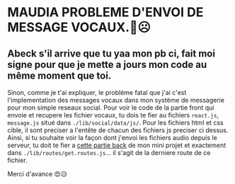 # MAUDIA PROBLEME D'ENVOI DE MESSAGE VOCAUX.🤔☹️

## Abeck s'il arrive que tu yaa mon pb ci, fait moi signe pour que je mette a jours mon code au même moment que toi.

Sinon, comme je t'ai expliquer, le problème fatal que j'ai c'est l'implementation des messages vocaux dans mon système de messagerie pour mon simple reseaux social. Pour voir le code de la partie front qui envoie et recupere les fichier vocaux, tu dois te fier au fichiers `react.js`, `message.js` situé dans `./lib/social/data/js/`. Pour les fichiers html et css cible, il sont preciser a l'entête de chacun des fichiers js preciser ci dessus. 
Ainsi, si tu souhaite voir la façon dont j'envoi les fichiers audio depuis le serveur, tu doit te fier a 
 <a href="https://github.com/Warano02/Success-field_back.git"> cette partie back</a> de mon mini projet et exactement dans `./lib/routes/get.routes.js`... il s'agit de la derniere route de ce fichier.


Merci d'avance 😍😥
